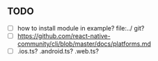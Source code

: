 ## TODO

- [ ] how to install module in example? file:../ git?
- [ ] https://github.com/react-native-community/cli/blob/master/docs/platforms.md
- [ ] .ios.ts? .android.ts? .web.ts?
